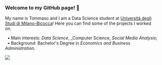### Welcome to my GitHub page! 👋

<!--
**TStrada/TStrada** is a ✨ _special_ ✨ repository because its `README.md` (this file) appears on your GitHub profile.

Here are some ideas to get you started:

- 🔭 I’m currently working on ...
- 🌱 I’m currently learning ...
- 👯 I’m looking to collaborate on ...
- 🤔 I’m looking for help with ...
- 💬 Ask me about ...
- 📫 How to reach me: ...
- 😄 Pronouns: ...
- ⚡ Fun fact: ...
-->

My name is Tommaso and I am a Data Science student at [Università degli Studi di Milano-Bicocca](https://www.unimib.it/)!
Here you can find some of the projects I worked on.

&nbsp;&nbsp;• Main interests: _Data Science_, _Computer Science, _Social Media Analysis_;<br>
&nbsp;&nbsp;• Background: Bachelor's Degree in _Economics and Business Administration_.


<!-- [![](https://github-readme-stats.vercel.app/api?username=malborroni&show_icons=true&include_all_commits=true&theme=vue)]()
-->
[![](https://github-readme-stats.vercel.app/api/top-langs/?username=TStrada&theme=vue)]()

